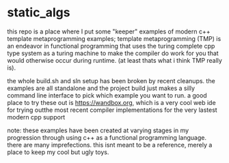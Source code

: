 # static_algs

this repo is a place where I put some "keeper" examples of modern c++ template metaprogramming examples; template metaprogramming (TMP) is an endeavor in functional programming that uses the turing complete cpp type system as a turing machine to make the compiler do work for you that would otherwise occur during runtime. (at least thats what i think TMP really is).

the whole build.sh and sln setup has been broken by recent cleanups. the examples are all standalone and the project build just makes a silly command line interface to pick which example you want to run. a good place to try these out is https://wandbox.org, which is a very cool web ide for trying outthe most recent compiler implementations for the very lastest modern cpp support

note: these examples have been created at varying stages in my progression through using c++ as a functional programming language. there are many imprefections. this isnt meant to be a reference, merely a place to keep my cool but ugly toys.
